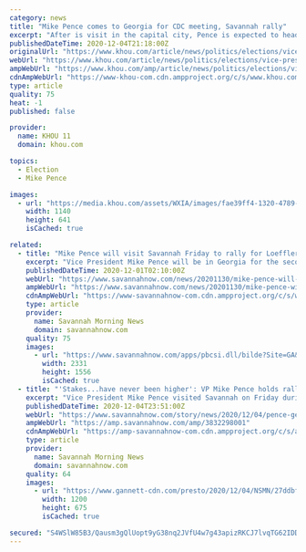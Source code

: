```yaml
---
category: news
title: "Mike Pence comes to Georgia for CDC meeting, Savannah rally"
excerpt: "After is visit in the capital city, Pence is expected to head to Savannah for a \"Defend the Majority Rally\" with Senators David Perdue and Kelly Loeffler. Pence will deliver remar"
publishedDateTime: 2020-12-04T21:18:00Z
originalUrl: "https://www.khou.com/article/news/politics/elections/vice-president-mike-pence-expected-to-visit-atlanta-savannah-on-friday/85-724b8895-e53a-4867-9947-61a2fdda3c9d"
webUrl: "https://www.khou.com/article/news/politics/elections/vice-president-mike-pence-expected-to-visit-atlanta-savannah-on-friday/85-724b8895-e53a-4867-9947-61a2fdda3c9d"
ampWebUrl: "https://www.khou.com/amp/article/news/politics/elections/vice-president-mike-pence-expected-to-visit-atlanta-savannah-on-friday/85-724b8895-e53a-4867-9947-61a2fdda3c9d"
cdnAmpWebUrl: "https://www-khou-com.cdn.ampproject.org/c/s/www.khou.com/amp/article/news/politics/elections/vice-president-mike-pence-expected-to-visit-atlanta-savannah-on-friday/85-724b8895-e53a-4867-9947-61a2fdda3c9d"
type: article
quality: 75
heat: -1
published: false

provider:
  name: KHOU 11
  domain: khou.com

topics:
  - Election
  - Mike Pence

images:
  - url: "https://media.khou.com/assets/WXIA/images/fae39ff4-1320-4789-8acc-8810b4f6567f/fae39ff4-1320-4789-8acc-8810b4f6567f_1140x641.jpg"
    width: 1140
    height: 641
    isCached: true

related:
  - title: "Mike Pence will visit Savannah Friday to rally for Loeffler, Perdue"
    excerpt: "Vice President Mike Pence will be in Georgia for the second time in two weeks on Friday, and this time, he’ll be in Savannah. Pence will return to"
    publishedDateTime: 2020-12-01T02:10:00Z
    webUrl: "https://www.savannahnow.com/news/20201130/mike-pence-will-visit-savannah-friday-to-rally-for-loeffler-perdue"
    ampWebUrl: "https://www.savannahnow.com/news/20201130/mike-pence-will-visit-savannah-friday-to-rally-for-loeffler-perdue?template=ampart"
    cdnAmpWebUrl: "https://www-savannahnow-com.cdn.ampproject.org/c/s/www.savannahnow.com/news/20201130/mike-pence-will-visit-savannah-friday-to-rally-for-loeffler-perdue?template=ampart"
    type: article
    provider:
      name: Savannah Morning News
      domain: savannahnow.com
    quality: 75
    images:
      - url: "https://www.savannahnow.com/apps/pbcsi.dll/bilde?Site=GA&Date=20201130&Category=NEWS&ArtNo=201139931&Ref=AR"
        width: 2331
        height: 1556
        isCached: true
  - title: "'Stakes...have never been higher': VP Mike Pence holds rally for Loeffler, Perdue in Savannah"
    excerpt: "Vice President Mike Pence visited Savannah on Friday during a Save the Majority Rally near the Savannah-Hilton Head International Airport.  Pence, during the campaign stop for Senate-incumbents Kelly Loeffler and David Perdue,"
    publishedDateTime: 2020-12-04T23:51:00Z
    webUrl: "https://www.savannahnow.com/story/news/2020/12/04/pence-georgia-senate-rally-savannah-loeffler-perdue/3832298001/"
    ampWebUrl: "https://amp.savannahnow.com/amp/3832298001"
    cdnAmpWebUrl: "https://amp-savannahnow-com.cdn.ampproject.org/c/s/amp.savannahnow.com/amp/3832298001"
    type: article
    provider:
      name: Savannah Morning News
      domain: savannahnow.com
    quality: 64
    images:
      - url: "https://www.gannett-cdn.com/presto/2020/12/04/NSMN/27ddbf7a-3907-4522-afca-5e736dfd5c9a-ER6-5071.jpg?auto=webp&crop=4931,2774,x0,y250&format=pjpg&width=1200"
        width: 1200
        height: 675
        isCached: true

secured: "S4WSlW85B3/Qausm3gQlUopt9yG38nq2JVfU4w7g43apizRKCJ7lvqTG62IDDoReU5ZppcHNe7e+L+iNfAx8P/rKXZeUJRctLwCKB/XEsNtDq3u47Vty4lmigBnr6Ur0fhd0ux7FohvuaqGNGv7/gUfVogRTwg2DUmz/XLMm8Nk3KrAGQI6IPW9fH6uzY4mLAzIIQklygLUvezc/qNjShQc8m60GbNIdPVLYqVamB7u7l7KwUMc1OCNwZghxILOFR/wBJCantqKk+WAIBRWteioOIDRmOlzjv1L7ar8vB5nEyPrW4XHZzFCeCOv+Eazi/ErSMJrSFQ/7RodmQca5p3vYbDC4FJ+xVPjbfsFDbBo=;q7CrNVmPC/DJJbKLWZAOvg=="
---
```


